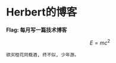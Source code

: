 # Herbert的博客

<strong> Flag: 每月写一篇技术博客 </strong>

$$ \begin{equation}
E = mc^2
\end{equation}\tag{1 - 1}  $$


    欲买桂花同载酒, 终不似, 少年游。




